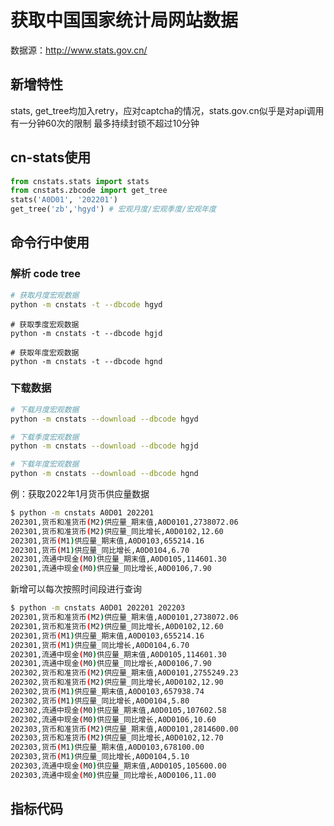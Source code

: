 # 获取中国国家统计局网站数据

数据源：http://www.stats.gov.cn/

## 新增特性
stats, get_tree均加入retry，应对captcha的情况，stats.gov.cn似乎是对api调用有一分钟60次的限制
最多持续封锁不超过10分钟
## cn-stats使用

```python
from cnstats.stats import stats
from cnstats.zbcode import get_tree
stats('A0D01', '202201')
get_tree('zb','hgyd') # 宏观月度/宏观季度/宏观年度
```

## 命令行中使用

### 解析 code tree
```bash
# 获取月度宏观数据
python -m cnstats -t --dbcode hgyd
```

```bsh
# 获取季度宏观数据
python -m cnstats -t --dbcode hgjd
```

```bsh
# 获取年度宏观数据
python -m cnstats -t --dbcode hgnd
```
### 下载数据
```bash
# 下载月度宏观数据
python -m cnstats --download --dbcode hgyd
```

```bash
# 下载季度宏观数据
python -m cnstats --download --dbcode hgjd
```

```bash
# 下载年度宏观数据
python -m cnstats --download --dbcode hgnd
```

例：获取2022年1月货币供应量数据
```bash
$ python -m cnstats A0D01 202201
202301,货币和准货币(M2)供应量_期末值,A0D0101,2738072.06
202301,货币和准货币(M2)供应量_同比增长,A0D0102,12.60
202301,货币(M1)供应量_期末值,A0D0103,655214.16
202301,货币(M1)供应量_同比增长,A0D0104,6.70
202301,流通中现金(M0)供应量_期末值,A0D0105,114601.30
202301,流通中现金(M0)供应量_同比增长,A0D0106,7.90
```
新增可以每次按照时间段进行查询
```bash
$ python -m cnstats A0D01 202201 202203
202301,货币和准货币(M2)供应量_期末值,A0D0101,2738072.06
202301,货币和准货币(M2)供应量_同比增长,A0D0102,12.60
202301,货币(M1)供应量_期末值,A0D0103,655214.16
202301,货币(M1)供应量_同比增长,A0D0104,6.70
202301,流通中现金(M0)供应量_期末值,A0D0105,114601.30
202301,流通中现金(M0)供应量_同比增长,A0D0106,7.90
202302,货币和准货币(M2)供应量_期末值,A0D0101,2755249.23
202302,货币和准货币(M2)供应量_同比增长,A0D0102,12.90
202302,货币(M1)供应量_期末值,A0D0103,657938.74
202302,货币(M1)供应量_同比增长,A0D0104,5.80
202302,流通中现金(M0)供应量_期末值,A0D0105,107602.58
202302,流通中现金(M0)供应量_同比增长,A0D0106,10.60
202303,货币和准货币(M2)供应量_期末值,A0D0101,2814600.00
202303,货币和准货币(M2)供应量_同比增长,A0D0102,12.70
202303,货币(M1)供应量_期末值,A0D0103,678100.00
202303,货币(M1)供应量_同比增长,A0D0104,5.10
202303,流通中现金(M0)供应量_期末值,A0D0105,105600.00
202303,流通中现金(M0)供应量_同比增长,A0D0106,11.00
```


## 指标代码

